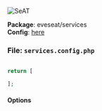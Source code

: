 ![SeAT](http://i.imgur.com/aPPOxSK.png)

**Package**: eveseat/services  
**Config**: [here](https://github.com/eveseat/services/tree/master/src/Config)

### File: `services.config.php`

```php

return [

];
```

#### Options 


